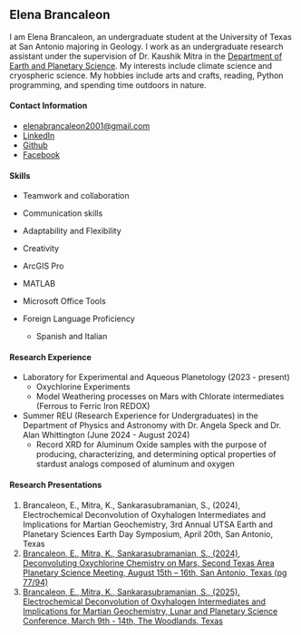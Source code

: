 ## Elena Brancaleon

I am Elena Brancaleon, an undergraduate student at the University of Texas at San Antonio majoring in Geology. I work as an undergraduate research assistant under the supervision of Dr. Kaushik Mitra in the [Department of Earth and Planetary Science](https://sciences.utsa.edu/eps/). My interests include climate science and cryospheric science. My hobbies include arts and crafts, reading, Python programming, and spending time outdoors in nature.

#### Contact Information 
* <elenabrancaleon2001@gmail.com>
* [LinkedIn](https://www.linkedin.com/in/elena-brancaleon-861124346/)
* [Github](https://el3branr0cks.github.io/)
* [Facebook](https://www.facebook.com/profile.php?id=61559311957193)

#### Skills 
* Teamwork and collaboration
* Communication skills
* Adaptability and Flexibility
* Creativity

* ArcGIS Pro
* MATLAB
* Microsoft Office Tools
* Foreign Language Proficiency
    * Spanish and Italian

#### Research Experience 
- Laboratory for Experimental and Aqueous Planetology (2023 - present)
    - Oxychlorine Experiments
    - Model Weathering processes on Mars with Chlorate intermediates (Ferrous to Ferric Iron REDOX)
- Summer REU (Research Experience for Undergraduates) in the Department of Physics and Astronomy with Dr. Angela Speck and Dr. Alan Whittington (June 2024 - August 2024)
  - Record XRD for Aluminum Oxide samples with the purpose of producing, characterizing, and determining optical properties of stardust analogs composed of aluminum and oxygen

#### Research Presentations 
1. Brancaleon, E., Mitra, K., Sankarasubramanian, S., (2024), Electrochemical Deconvolution of Oxyhalogen Intermediates and Implications for Martian Geochemistry, 3rd Annual UTSA Earth and Planetary Sciences Earth Day Symposium, April 20th, San Antonio, Texas
2. [Brancaleon, E., Mitra, K., Sankarasubramanian, S., (2024), Deconvoluting Oxychlorine Chemistry on Mars, Second Texas Area Planetary Science Meeting, August 15th – 16th, San Antonio, Texas (pg 77/94)](https://drive.google.com/file/d/17kSupFJCrgi3--fEiE2FkWA5e0QUbko7/view)
3. [Brancaleon, E., Mitra, K., Sankarasubramanian, S., (2025). Electrochemical Deconvolution of Oxyhalogen Intermediates and Implications for Martian Geochemistry, Lunar and Planetary Science Conference, March 9th - 14th, The Woodlands, Texas](https://www.hou.usra.edu/meetings/lpsc2025/pdf/2513.pdf)
